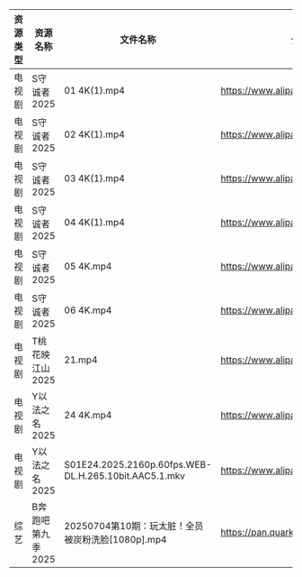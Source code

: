 | 资源类型 | 资源名称        | 文件名称                                                  | 分享链接                                 | 更新时间                |
| ---- | ----------- | ----------------------------------------------------- | ------------------------------------ | ------------------- |
| 电视剧  | S守诚者2025    | 01 4K(1).mp4                                          | https://www.alipan.com/s/A6CKQomgMLj | 2025-07-05 00:03:52 |
| 电视剧  | S守诚者2025    | 02 4K(1).mp4                                          | https://www.alipan.com/s/A6CKQomgMLj | 2025-07-05 00:03:51 |
| 电视剧  | S守诚者2025    | 03 4K(1).mp4                                          | https://www.alipan.com/s/A6CKQomgMLj | 2025-07-05 00:03:50 |
| 电视剧  | S守诚者2025    | 04 4K(1).mp4                                          | https://www.alipan.com/s/A6CKQomgMLj | 2025-07-05 00:03:49 |
| 电视剧  | S守诚者2025    | 05 4K.mp4                                             | https://www.alipan.com/s/A6CKQomgMLj | 2025-07-05 00:03:49 |
| 电视剧  | S守诚者2025    | 06 4K.mp4                                             | https://www.alipan.com/s/A6CKQomgMLj | 2025-07-05 00:03:48 |
| 电视剧  | T桃花映江山2025  | 21.mp4                                                | https://www.alipan.com/s/2b6AjmS7RVi | 2025-07-05 00:04:00 |
| 电视剧  | Y以法之名2025   | 24 4K.mp4                                             | https://www.alipan.com/s/pQdH7sxTrRw | 2025-07-05 00:04:05 |
| 电视剧  | Y以法之名2025   | S01E24.2025.2160p.60fps.WEB-DL.H.265.10bit.AAC5.1.mkv | https://www.alipan.com/s/pQdH7sxTrRw | 2025-07-05 00:04:04 |
| 综艺   | B奔跑吧第九季2025 | 20250704第10期：玩太脏！全员被炭粉洗脸[1080p].mp4                   | https://pan.quark.cn/s/4bfe51a261fe  | 2025-07-05 01:40:12 |
